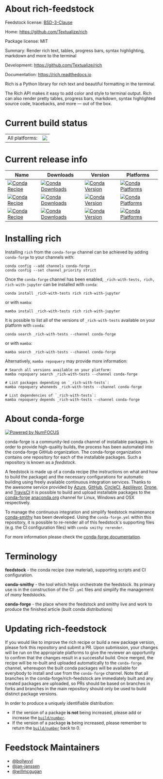 About rich-feedstock
====================

Feedstock license: [BSD-3-Clause](https://github.com/conda-forge/rich-feedstock/blob/main/LICENSE.txt)

Home: https://github.com/Textualize/rich

Package license: MIT

Summary: Render rich text, tables, progress bars, syntax highlighting, markdown and more to the terminal

Development: https://github.com/Textualize/rich

Documentation: https://rich.readthedocs.io

Rich is a Python library for rich text and beautiful formatting in the terminal.

The Rich API makes it easy to add color and style to terminal output. Rich
can also render pretty tables, progress bars, markdown, syntax highlighted
source code, tracebacks, and more — out of the box.


Current build status
====================


<table><tr><td>All platforms:</td>
    <td>
      <a href="https://dev.azure.com/conda-forge/feedstock-builds/_build/latest?definitionId=10240&branchName=main">
        <img src="https://dev.azure.com/conda-forge/feedstock-builds/_apis/build/status/rich-feedstock?branchName=main">
      </a>
    </td>
  </tr>
</table>

Current release info
====================

| Name | Downloads | Version | Platforms |
| --- | --- | --- | --- |
| [![Conda Recipe](https://img.shields.io/badge/recipe-_rich--with--tests-green.svg)](https://anaconda.org/conda-forge/_rich-with-tests) | [![Conda Downloads](https://img.shields.io/conda/dn/conda-forge/_rich-with-tests.svg)](https://anaconda.org/conda-forge/_rich-with-tests) | [![Conda Version](https://img.shields.io/conda/vn/conda-forge/_rich-with-tests.svg)](https://anaconda.org/conda-forge/_rich-with-tests) | [![Conda Platforms](https://img.shields.io/conda/pn/conda-forge/_rich-with-tests.svg)](https://anaconda.org/conda-forge/_rich-with-tests) |
| [![Conda Recipe](https://img.shields.io/badge/recipe-rich-green.svg)](https://anaconda.org/conda-forge/rich) | [![Conda Downloads](https://img.shields.io/conda/dn/conda-forge/rich.svg)](https://anaconda.org/conda-forge/rich) | [![Conda Version](https://img.shields.io/conda/vn/conda-forge/rich.svg)](https://anaconda.org/conda-forge/rich) | [![Conda Platforms](https://img.shields.io/conda/pn/conda-forge/rich.svg)](https://anaconda.org/conda-forge/rich) |
| [![Conda Recipe](https://img.shields.io/badge/recipe-rich--with--jupyter-green.svg)](https://anaconda.org/conda-forge/rich-with-jupyter) | [![Conda Downloads](https://img.shields.io/conda/dn/conda-forge/rich-with-jupyter.svg)](https://anaconda.org/conda-forge/rich-with-jupyter) | [![Conda Version](https://img.shields.io/conda/vn/conda-forge/rich-with-jupyter.svg)](https://anaconda.org/conda-forge/rich-with-jupyter) | [![Conda Platforms](https://img.shields.io/conda/pn/conda-forge/rich-with-jupyter.svg)](https://anaconda.org/conda-forge/rich-with-jupyter) |

Installing rich
===============

Installing `rich` from the `conda-forge` channel can be achieved by adding `conda-forge` to your channels with:

```
conda config --add channels conda-forge
conda config --set channel_priority strict
```

Once the `conda-forge` channel has been enabled, `_rich-with-tests, rich, rich-with-jupyter` can be installed with `conda`:

```
conda install _rich-with-tests rich rich-with-jupyter
```

or with `mamba`:

```
mamba install _rich-with-tests rich rich-with-jupyter
```

It is possible to list all of the versions of `_rich-with-tests` available on your platform with `conda`:

```
conda search _rich-with-tests --channel conda-forge
```

or with `mamba`:

```
mamba search _rich-with-tests --channel conda-forge
```

Alternatively, `mamba repoquery` may provide more information:

```
# Search all versions available on your platform:
mamba repoquery search _rich-with-tests --channel conda-forge

# List packages depending on `_rich-with-tests`:
mamba repoquery whoneeds _rich-with-tests --channel conda-forge

# List dependencies of `_rich-with-tests`:
mamba repoquery depends _rich-with-tests --channel conda-forge
```


About conda-forge
=================

[![Powered by
NumFOCUS](https://img.shields.io/badge/powered%20by-NumFOCUS-orange.svg?style=flat&colorA=E1523D&colorB=007D8A)](https://numfocus.org)

conda-forge is a community-led conda channel of installable packages.
In order to provide high-quality builds, the process has been automated into the
conda-forge GitHub organization. The conda-forge organization contains one repository
for each of the installable packages. Such a repository is known as a *feedstock*.

A feedstock is made up of a conda recipe (the instructions on what and how to build
the package) and the necessary configurations for automatic building using freely
available continuous integration services. Thanks to the awesome service provided by
[Azure](https://azure.microsoft.com/en-us/services/devops/), [GitHub](https://github.com/),
[CircleCI](https://circleci.com/), [AppVeyor](https://www.appveyor.com/),
[Drone](https://cloud.drone.io/welcome), and [TravisCI](https://travis-ci.com/)
it is possible to build and upload installable packages to the
[conda-forge](https://anaconda.org/conda-forge) [anaconda.org](https://anaconda.org/)
channel for Linux, Windows and OSX respectively.

To manage the continuous integration and simplify feedstock maintenance
[conda-smithy](https://github.com/conda-forge/conda-smithy) has been developed.
Using the ``conda-forge.yml`` within this repository, it is possible to re-render all of
this feedstock's supporting files (e.g. the CI configuration files) with ``conda smithy rerender``.

For more information please check the [conda-forge documentation](https://conda-forge.org/docs/).

Terminology
===========

**feedstock** - the conda recipe (raw material), supporting scripts and CI configuration.

**conda-smithy** - the tool which helps orchestrate the feedstock.
                   Its primary use is in the construction of the CI ``.yml`` files
                   and simplify the management of *many* feedstocks.

**conda-forge** - the place where the feedstock and smithy live and work to
                  produce the finished article (built conda distributions)


Updating rich-feedstock
=======================

If you would like to improve the rich recipe or build a new
package version, please fork this repository and submit a PR. Upon submission,
your changes will be run on the appropriate platforms to give the reviewer an
opportunity to confirm that the changes result in a successful build. Once
merged, the recipe will be re-built and uploaded automatically to the
`conda-forge` channel, whereupon the built conda packages will be available for
everybody to install and use from the `conda-forge` channel.
Note that all branches in the conda-forge/rich-feedstock are
immediately built and any created packages are uploaded, so PRs should be based
on branches in forks and branches in the main repository should only be used to
build distinct package versions.

In order to produce a uniquely identifiable distribution:
 * If the version of a package **is not** being increased, please add or increase
   the [``build/number``](https://docs.conda.io/projects/conda-build/en/latest/resources/define-metadata.html#build-number-and-string).
 * If the version of a package **is** being increased, please remember to return
   the [``build/number``](https://docs.conda.io/projects/conda-build/en/latest/resources/define-metadata.html#build-number-and-string)
   back to 0.

Feedstock Maintainers
=====================

* [@bollwyvl](https://github.com/bollwyvl/)
* [@jan-janssen](https://github.com/jan-janssen/)
* [@willmcgugan](https://github.com/willmcgugan/)


<!-- dummy commit to enable rerendering -->

